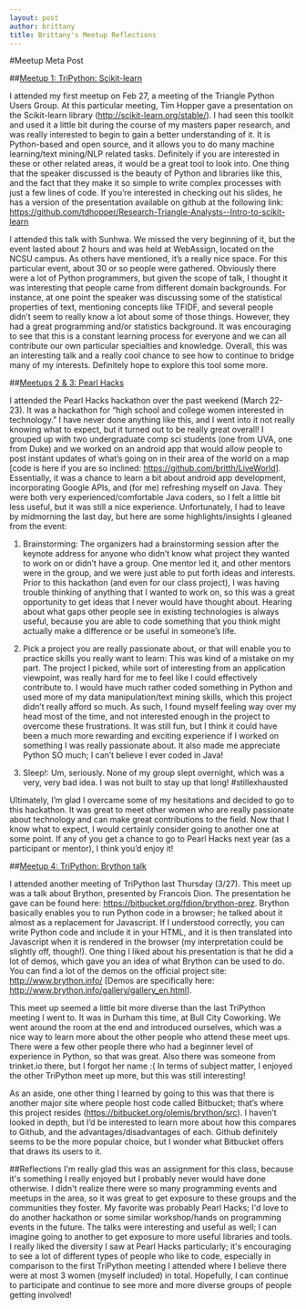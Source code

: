 ```yaml
---
layout: post
author: brittany
title: Brittany's Meetup Reflections
---
```


#Meetup Meta Post

##[Meetup 1: TriPython: Scikit-learn](https://plus.google.com/104690587304044548007/posts/16fsAxTupMk)
 
I attended my first meetup on Feb 27, a meeting of the Triangle Python Users Group. At this particular meeting, Tim Hopper gave a presentation on the Scikit-learn library (http://scikit-learn.org/stable/). I had seen this toolkit and used it a little bit during the course of my masters paper research, and was really interested to begin to gain a better understanding of it. It is Python-based and open source, and it allows you to do many machine learning/text mining/NLP related tasks. Definitely if you are interested in these or other related areas, it would be a great tool to look into. One thing that the speaker discussed is the beauty of Python and libraries like this, and the fact that they make it so simple to write complex processes with just a few lines of code. If you’re interested in checking out his slides, he has a version of the presentation available on github at the following link: https://github.com/tdhopper/Research-Triangle-Analysts--Intro-to-scikit-learn

I attended this talk with Sunhwa. We missed the very beginning of it, but the event lasted about 2 hours and was held at WebAssign, located on the NCSU campus. As others have mentioned, it’s a really nice space. For this particular event, about 30 or so people were gathered. Obviously there were a lot of Python programmers, but given the scope of talk, I thought it was interesting that people came from different domain backgrounds. For instance, at one point the speaker was discussing some of the statistical properties of text, mentioning concepts like TFIDF, and several people didn’t seem to really know a lot about some of those things. However, they had a great programming and/or statistics background. It was encouraging to see that this is a constant learning process for everyone and we can all contribute our own particular specialties and knowledge. Overall, this was an interesting talk and a really cool chance to see how to continue to bridge many of my interests. Definitely hope to explore this tool some more.

##[Meetups 2 & 3: Pearl Hacks](https://plus.google.com/104690587304044548007/posts/gcgTwwAqZV8)

I attended the Pearl Hacks hackathon over the past weekend (March 22-23). It was a hackathon for “high school and college women interested in technology.” I have never done anything like this, and I went into it not really knowing what to expect, but it turned out to be really great overall! I grouped up with two undergraduate comp sci students (one from UVA, one from Duke) and we worked on an android app that would allow people to post instant updates of what’s going on in their area of the world on a map [code is here if you are so inclined: https://github.com/britth/LiveWorld]. Essentially, it was a chance to learn a bit about android app development, incorporating Google APIs, and (for me) refreshing myself on Java. They were both very experienced/comfortable Java coders, so I felt a little bit less useful, but it was still a nice experience. Unfortunately, I had to leave by midmorning the last day, but here are some highlights/insights I gleaned from the event:

1. Brainstorming: The organizers had a brainstorming session after the keynote address for anyone who didn’t know what project they wanted to work on or didn’t have a group. One mentor led it, and other mentors were in the group, and we were just able to put forth ideas and interests. Prior to this hackathon (and even for our class project), I was having trouble thinking of anything that I wanted to work on, so this was a great opportunity to get ideas that I never would have thought about. Hearing about what gaps other people see in existing technologies is always useful, because you are able to code something that you think might actually make a difference or be useful in someone’s life.

2. Pick a project you are really passionate about, or that will enable you to practice skills you really want to learn: This was kind of a mistake on my part. The project I picked, while sort of interesting from an application viewpoint, was really hard for me to feel like I could effectively contribute to. I would have much rather coded something in Python and used more of my data manipulation/text mining skills, which this project didn’t really afford so much. As such, I found myself feeling way over my head most of the time, and not interested enough in the project to overcome these frustrations. It was still fun, but I think it could have been a much more rewarding and exciting experience if I worked on something I was really passionate about. It also made me appreciate Python SO much; I can’t believe I ever coded in Java!

3. Sleep!: Um, seriously. None of my group slept overnight, which was a very, very bad idea. I was not built to stay up that long! #stillexhausted

Ultimately, I’m glad I overcame some of my hesitations and decided to go to this hackathon. It was great to meet other women who are really passionate about technology and can make great contributions to the field. Now that I know what to expect, I would certainly consider going to another one at some point. If any of you get a chance to go to Pearl Hacks next year (as a participant or mentor), I think you’d enjoy it!

##[Meetup 4: TriPython: Brython talk](https://plus.google.com/104690587304044548007/posts/3y13MELQ7aT)

I attended another meeting of TriPython last Thursday (3/27). This meet up was a talk about Brython, presented by Francois Dion. The presentation he gave can be found here: https://bitbucket.org/fdion/brython-prez. Brython basically enables you to run Python code in a browser; he talked about it almost as a replacement for Javascript. If I understood correctly, you can write Python code and include it in your HTML, and it is then translated into Javascript when it is rendered in the browser (my interpretation could be slightly off, though!). One thing I liked about his presentation is that he did a lot of demos, which gave you an idea of what Brython can be used to do. You can find a lot of the demos on the official project site: http://www.brython.info/ [Demos are specifically here: http://www.brython.info/gallery/gallery_en.html]. 

This meet up seemed a little bit more diverse than the last TriPython meeting I went to. It was in Durham this time, at Bull City Coworking. We went around the room at the end and introduced ourselves, which was a nice way to learn more about the other people who attend these meet ups. There were a few other people there who had a beginner level of experience in Python, so that was great. Also there was someone from trinket.io there, but I forgot her name :( In terms of subject matter, I enjoyed the other TriPython meet up more, but this was still interesting!
 
As an aside, one other thing I learned by going to this was that there is another major site where people host code called Bitbucket; that’s where this project resides (https://bitbucket.org/olemis/brython/src). I haven’t looked in depth, but I’d be interested to learn more about how this compares to Github, and the advantages/disadvantages of each. Github definitely seems to be the more popular choice, but I wonder what Bitbucket offers that draws its users to it.

##Reflections
I'm really glad this was an assignment for this class, because it's something I really enjoyed but I probably never would have done otherwise. I didn't realize there were so many programming events and meetups in the area, so it was great to get exposure to these groups and the communities they foster. My favorite was probably Pearl Hacks; I'd love to do another hackathon or some similar workshop/hands on programming events in the future. The talks were interesting and useful as well; I can imagine going to another to get exposure to more useful libraries and tools. I really liked the diversity I saw at Pearl Hacks particularly; it's encouraging to see a lot of different types of people who like to code, especially in comparison to the first TriPython meeting I attended where I believe there were at most 3 women (myself included) in total. Hopefully, I can continue to participate and continue to see more and more diverse groups of people getting involved!
